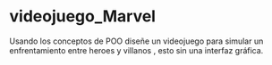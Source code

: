# videojuego_Marvel
Usando los conceptos de POO diseñe un videojuego para simular un enfrentamiento entre heroes y villanos , esto sin una interfaz gráfica.
